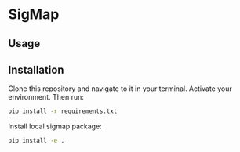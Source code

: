 # SigMap

## Usage

## Installation

Clone this repository and navigate to it in your terminal. Activate your environment. Then run:

```bash
pip install -r requirements.txt
```

Install local sigmap package:

```bash
pip install -e .
```
